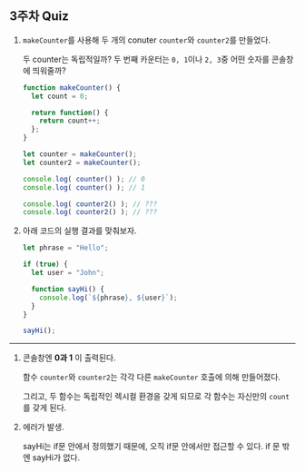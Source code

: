 ## 3주차 Quiz
1. `makeCounter`를 사용해 두 개의 conuter `counter`와 `counter2`를 만들었다.

   두 counter는 독립적일까? 두 번째 카운터는 `0, 1`이나 `2, 3`중 어떤 숫자를 콘솔창에 띄워줄까? 

   ```javascript
   function makeCounter() {
     let count = 0;
   
     return function() {
       return count++;
     };
   }
   
   let counter = makeCounter();
   let counter2 = makeCounter();
   
   console.log( counter() ); // 0
   console.log( counter() ); // 1
   
   console.log( counter2() ); // ???
   console.log( counter2() ); // ???
   ```



2. 아래 코드의 실행 결과를 맞춰보자.

   ```javascript
   let phrase = "Hello";
   
   if (true) {
     let user = "John";
   
     function sayHi() {
       console.log(`${phrase}, ${user}`);
     }
   }
   
   sayHi();
   ```

   

---

1. 콘솔창엔 **0과 1** 이 출력된다.

   함수 `counter`와 `counter2`는 각각 다른 `makeCounter` 호출에 의해 만들어졌다.

   그리고, 두 함수는 독립적인 렉시컬 환경을 갖게 되므로 각 함수는 자신만의 `count`를 갖게 된다.

2. 에러가 발생.

   sayHi는 if문 안에서 정의했기 때문에, 오직 if문 안에서만 접근할 수 있다. if 문 밖엔 sayHi가 없다.